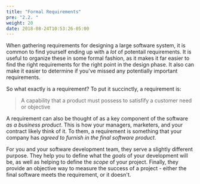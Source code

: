 ```yaml
---
title: "Formal Requirements"
pre: "2.2. "
weight: 20
date: 2018-08-24T10:53:26-05:00
---
```


When gathering requirements for designing a large software system, it is common to find yourself ending up with a _lot_ of potentail requirements.  It is useful to organize these in some formal fashion, as it makes it far easier to find the right requirements for the right point in the design phase.  It also can make it easier to determine if you've missed any potentially important requirements.

So what exactly is a requirement? To put it succinctly, a requirement is:

<blockquote>
A capability that a product must possess to satisfify a customer need or objective
</blockquote>

A requirement can also be thought of as a key component of the software _as a business product_.  This is how your managers, marketers, and your contract likely think of it.  To them, a requirement is something that your company has _agreed to furnish in the final software product_.  

For you and your software development team, they serve a slightly different purpose.  They help you to define what the _goals_ of your development will be, as well as helping to define the _scope_ of your project.  Finally, they provide an objective way to measure the success of a project - either the final software meets the requirement, or it doesn't.



